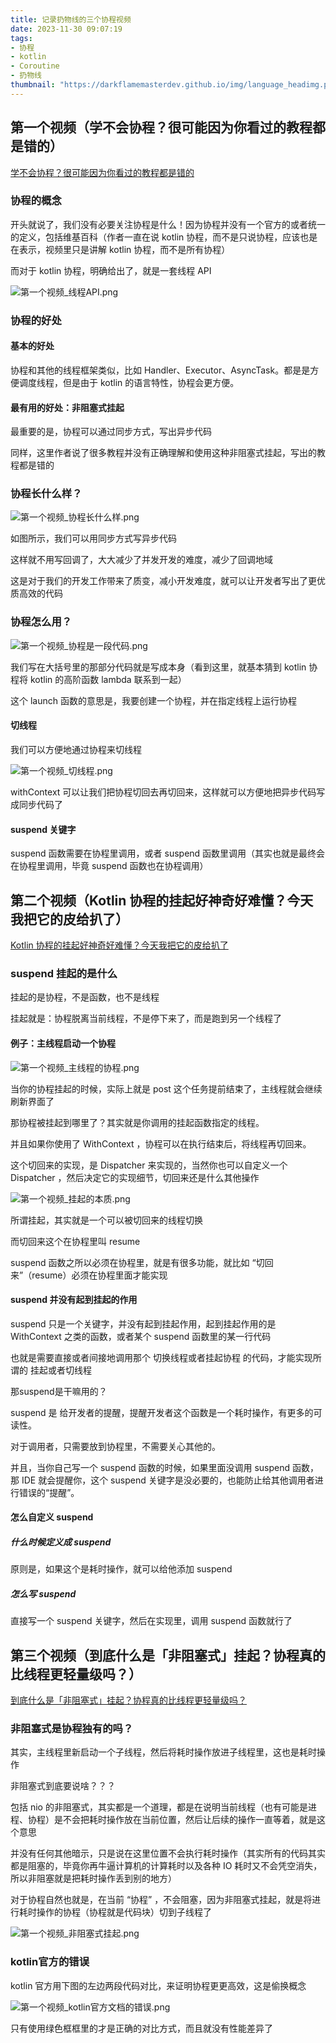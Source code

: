 ```yaml
---
title: 记录扔物线的三个协程视频
date: 2023-11-30 09:07:19
tags:
- 协程
- kotlin
- Coroutine
- 扔物线
thumbnail: "https://darkflamemasterdev.github.io/img/language_headimg.png"
---
```


## 第一个视频（学不会协程？很可能因为你看过的教程都是错的）

[学不会协程？很可能因为你看过的教程都是错的](https://www.bilibili.com/video/BV164411C7FK)

### 协程的概念

开头就说了，我们没有必要关注协程是什么！因为协程并没有一个官方的或者统一的定义，包括维基百科（作者一直在说 kotlin 协程，而不是只说协程，应该也是在表示，视频里只是讲解 kotlin 协程，而不是所有协程）

而对于 kotlin 协程，明确给出了，就是一套线程 API

![第一个视频_线程API.png](记录扔物线的三个协程视频/第一个视频_线程API.png)

### 协程的好处

#### 基本的好处

协程和其他的线程框架类似，比如 Handler、Executor、AsyncTask。都是是方便调度线程，但是由于 kotlin 的语言特性，协程会更方便。

#### 最有用的好处：非阻塞式挂起

最重要的是，协程可以通过同步方式，写出异步代码

同样，这里作者说了很多教程并没有正确理解和使用这种非阻塞式挂起，写出的教程都是错的

### 协程长什么样？

![第一个视频_协程长什么样.png](记录扔物线的三个协程视频/第一个视频_协程长什么样.png)

如图所示，我们可以用同步方式写异步代码

这样就不用写回调了，大大减少了并发开发的难度，减少了回调地域

这是对于我们的开发工作带来了质变，减小开发难度，就可以让开发者写出了更优质高效的代码

### 协程怎么用？

![第一个视频_协程是一段代码.png](记录扔物线的三个协程视频/第一个视频_协程是一段代码.png)

我们写在大括号里的那部分代码就是写成本身（看到这里，就基本猜到 kotlin 协程将 kotlin 的高阶函数 lambda 联系到一起）

这个 launch 函数的意思是，我要创建一个协程，并在指定线程上运行协程

#### 切线程

我们可以方便地通过协程来切线程

![第一个视频_切线程.png](记录扔物线的三个协程视频/第一个视频_切线程.png)

withContext 可以让我们把协程切回去再切回来，这样就可以方便地把异步代码写成同步代码了

#### suspend 关键字

suspend 函数需要在协程里调用，或者 suspend 函数里调用（其实也就是最终会在协程里调用，毕竟 suspend 函数也在协程调用）

## 第二个视频（Kotlin 协程的挂起好神奇好难懂？今天我把它的皮给扒了）

[Kotlin 协程的挂起好神奇好难懂？今天我把它的皮给扒了](https://www.bilibili.com/video/BV1KJ41137E9)

### suspend 挂起的是什么

挂起的是协程，不是函数，也不是线程

挂起就是：协程脱离当前线程，不是停下来了，而是跑到另一个线程了

#### 例子：主线程启动一个协程

![第一个视频_主线程的协程.png](记录扔物线的三个协程视频/第一个视频_主线程的协程.png)

当你的协程挂起的时候，实际上就是 post 这个任务提前结束了，主线程就会继续刷新界面了

那协程被挂起到哪里了？其实就是你调用的挂起函数指定的线程。

并且如果你使用了 WithContext ，协程可以在执行结束后，将线程再切回来。

这个切回来的实现，是 Dispatcher 来实现的，当然你也可以自定义一个 Dispatcher ，然后决定它的实现细节，切回来还是什么其他操作

![第一个视频_挂起的本质.png](记录扔物线的三个协程视频/第一个视频_挂起的本质.png)

所谓挂起，其实就是一个可以被切回来的线程切换

而切回来这个在协程里叫 resume

suspend 函数之所以必须在协程里，就是有很多功能，就比如 “切回来”（resume）必须在协程里面才能实现

#### suspend 并没有起到挂起的作用

suspend 只是一个关键字，并没有起到挂起作用，起到挂起作用的是 WithContext 之类的函数，或者某个 suspend 函数里的某一行代码

也就是需要直接或者间接地调用那个 切换线程或者挂起协程 的代码，才能实现所谓的 挂起或者切线程

那suspend是干嘛用的？

suspend 是 给开发者的提醒，提醒开发者这个函数是一个耗时操作，有更多的可读性。

对于调用者，只需要放到协程里，不需要关心其他的。

并且，当你自己写一个 suspend 函数的时候，如果里面没调用 suspend 函数，那 IDE 就会提醒你，这个 suspend 关键字是没必要的，也能防止给其他调用者进行错误的“提醒”。

#### 怎么自定义 suspend

##### 什么时候定义成 suspend

原则是，如果这个是耗时操作，就可以给他添加 suspend

##### 怎么写 suspend

直接写一个 suspend 关键字，然后在实现里，调用 suspend 函数就行了

## 第三个视频（到底什么是「非阻塞式」挂起？协程真的比线程更轻量级吗？）

[到底什么是「非阻塞式」挂起？协程真的比线程更轻量级吗？](https://www.bilibili.com/video/BV1JE411R7hp/)

### 非阻塞式是协程独有的吗？

其实，主线程里新启动一个子线程，然后将耗时操作放进子线程里，这也是耗时操作

非阻塞式到底要说啥？？？

包括 nio 的非阻塞式，其实都是一个道理，都是在说明当前线程（也有可能是进程、协程）是不会把耗时操作放在当前位置，然后让后续的操作一直等着，就是这个意思

并没有任何其他暗示，只是说在这里位置不会执行耗时操作（其实所有的代码其实都是阻塞的，毕竟你再牛逼计算机的计算耗时以及各种 IO 耗时又不会凭空消失，所以非阻塞就是把耗时操作丢到别的地方）

对于协程自然也就是，在当前 “协程” ，不会阻塞，因为非阻塞式挂起，就是将进行耗时操作的协程（协程就是代码块）切到子线程了

![第一个视频_非阻塞式挂起.png](记录扔物线的三个协程视频/第一个视频_非阻塞式挂起.png)

### kotlin官方的错误

kotlin 官方用下图的左边两段代码对比，来证明协程更更高效，这是偷换概念

![第一个视频_kotlin官方文档的错误.png](记录扔物线的三个协程视频/第一个视频_kotlin官方文档的错误.png)

只有使用绿色框框里的才是正确的对比方式，而且就没有性能差异了
